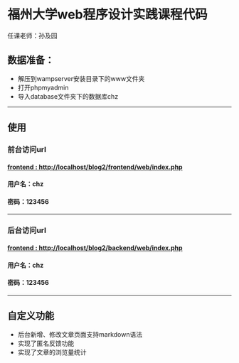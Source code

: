 # 福州大学web程序设计实践课程代码
任课老师：孙及园

## 数据准备：
- 解压到wampserver安装目录下的www文件夹
- 打开phpmyadmin
- 导入database文件夹下的数据库chz
---
## 使用
### 前台访问url
#### [frontend : http://localhost/blog2/frontend/web/index.php](http://localhost/blogdemo2/frontend/web/index.php)
#### 用户名：chz
#### 密码：123456
---
### 后台访问url
#### [frontend : http://localhost/blog2/backend/web/index.php](http://localhost/blogdemo2/frontend/web/index.php)
#### 用户名：chz
#### 密码：123456
---
## 自定义功能

- 后台新增、修改文章页面支持markdown语法
- 实现了匿名反馈功能
- 实现了文章的浏览量统计